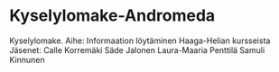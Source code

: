# Kyselylomake-Andromeda
Kyselylomake. Aihe: Informaation löytäminen Haaga-Helian kursseista
Jäsenet:
Calle Korremäki
Säde Jalonen
Laura-Maaria Penttilä
Samuli Kinnunen
